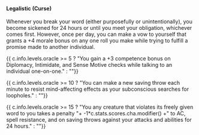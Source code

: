 #### **Legalistic** (Curse)

Whenever you break your word (either purposefully or unintentionally), you become sickened for 24 hours or until you meet your obligation, whichever comes first. However, once per day, you can make a vow to yourself that grants a +4 morale bonus on any one roll you make while trying to fulfill a promise made to another individual.

{{ c.info.levels.oracle >= 5 ? "You gain a +3 competence bonus on Diplomacy, Intimidate, and Sense Motive checks while talking to an individual one-on-one." : ""}}

{{ c.info.levels.oracle >= 10 ? "You can make a new saving throw each minute to resist mind-affecting effects as your subconscious searches for loopholes." : ""}}

{{ c.info.levels.oracle >= 15 ? "You any creature that violates its freely given word to you takes a penalty "+ -1*c.stats.scores.cha.modifier() +" to AC, spell resistance, and on saving throws against your attacks and abilities for 24 hours." : ""}}